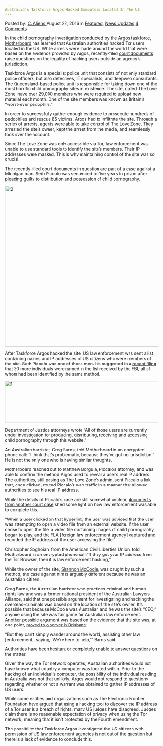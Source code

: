```yaml
---
Australia’s Taskforce Argos Hacked Computers Located In The US
---
```

<article class="post-listing post-15198 post type-post status-publish format-standard has-post-thumbnail hentry category-deepdot-news category-news-updates tag-argos tag-australias tag-computers tag-hacked tag-located tag-taskforce">
    <div class="post-inner">
    <p class="post-meta">
    <span>Posted by: <a href="https://www.deepdotweb.com/author/caliens/" title="">C. Aliens </a></span>
    <span>August 22, 2016</span>
    <span>in <a href="https://www.deepdotweb.com/category/deepdot-news/" rel="category tag">Featured</a>, <a href="https://www.deepdotweb.com/category/news-updates/" rel="category tag">News Updates</a></span>
    <span><a href="https://www.deepdotweb.com/2016/08/22/australias-taskforce-argos-hacked-computers-located-us/#comments">4 Comments</a></span>
    </p>
    <div class="clear"></div>
    <div class="entry">
    <p>In the child pornography investigation conducted by the Argos taskforce, <a href="https://motherboard.vice.com/read/australian-authorities-hacked-computers-in-the-us">Motherboard</a> has learned that Australian authorities hacked Tor users located in the US. While arrests were made around the world that were based on the evidence provided by Argos, recently-filed <a href="https://www.documentcloud.org/documents/3010091-03-10-2016-Commentaries.html">court documents</a> raise questions on the legality of hacking users outside an agency’s jurisdiction.</p>
    <p>Taskforce Argos is a specialist police unit that consists of not only standard police officers, but also detectives, IT specialists, and deepweb consultants. The Queensland-based police unit is responsible for taking down one of the most horrific child pornography sites in existence. The site, called The Love Zone, have over 29,000 members who were required to upload new material each month. One of the site members was known as Britain’s “worst-ever pedophile.”</p>
    <p>In order to successfully gather enough evidence to prosecute hundreds of pedophiles and rescue 85 victims, <a href="https://www.deepdotweb.com/2016/07/20/police-infiltrated-darknet-forum-hunt-pedophiles/">Argos had to infiltrate the site</a>. Through a series of arrests, agents were able to take control of The Love Zone. They arrested the site’s owner, kept the arrest from the media, and seamlessly took over the account.</p>
    <p>Since The Love Zone was only accessible via Tor, law enforcement was unable to use standard tools to identify the site’s members. Their IP addresses were masked. This is why maintaining control of the site was so crucial.</p>
    <p>The recently-filed court documents in question are part of a case against a Michigan man. Seth Piccolo was sentenced to five years in prison after <a href="http://www.mlive.com/news/grand-rapids/index.ssf/2016/07/man_repulsed_exhilarated_by_ch.html">pleading guilty</a> to distribution and possession of child pornography.</p>
    <p><a href="https://www.deepdotweb.com/wp-content/uploads/2016/08/2-3.png"><img class="aligncenter  wp-image-15200" src="https://www.deepdotweb.com/wp-content/uploads/2016/08/2-3.png" alt="2" width="1071" height="529" srcset="https://www.deepdotweb.com/wp-content/uploads/2016/08/2-3.png 1381w, https://www.deepdotweb.com/wp-content/uploads/2016/08/2-3-300x148.png 300w, https://www.deepdotweb.com/wp-content/uploads/2016/08/2-3-1024x506.png 1024w" sizes="(max-width: 1071px) 100vw, 1071px"/></a></p>
    <p>After Taskforce Argos hacked the site, US law enforcement was sent a list containing names and IP addresses of US citizens who were members of the site. Seth Piccolo was one of these men. It’s suggested in a <a href="https://www.documentcloud.org/documents/3010106-Ex-Parte-Motion-Davis-et-al.html#document/p2/a313415">recent filing</a> that 30 more individuals were named in the list received by the FBI, all of whom had been identified by the same method.</p>
    <p><a href="https://www.deepdotweb.com/wp-content/uploads/2016/08/1-3.png"><img class="aligncenter size-full wp-image-15199" src="https://www.deepdotweb.com/wp-content/uploads/2016/08/1-3.png" alt="1" width="541" height="139" srcset="https://www.deepdotweb.com/wp-content/uploads/2016/08/1-3.png 541w, https://www.deepdotweb.com/wp-content/uploads/2016/08/1-3-300x77.png 300w" sizes="(max-width: 541px) 100vw, 541px"/></a></p>
    <p>Department of Justice attorneys wrote “All of those users are currently under investigation for producing, distributing, receiving and accessing child pornography through this website.”</p>
    <p>An Australian barrister, Greg Barns, told Motherboard in an encrypted phone call: “I think that&#8217;s problematic, because they&#8217;ve got no jurisdiction.” He is not the only one who is having similar thoughts.</p>
    <p>Motherboard reached out to Matthew Borgula, Piccalo’s attorney, and was able to confirm the method Argos used to reveal a user’s real IP address. The authorities, still posing as The Love Zone’s admin, sent Piccalo a link that, once clicked, routed Piccalo’s web traffic in a manner that allowed authorities to see his real IP address.</p>
    <p>While the details of Piccalo’s case are still somewhat unclear, <a href="https://www.documentcloud.org/documents/3010110-David-Browning-Complaint.html#document/p12/a313418">documents from another court case</a> shed some light on how law enforcement was able to complete this.</p>
    <p>“When a user clicked on that hyperlink, the user was advised that the user was attempting to open a video file from an external website. If the user chose to open the file, a video file containing images of child pornography began to play, and the FLA [foreign law enforcement agency] captured and recorded the IP address of the user accessing the file.”</p>
    <p>Christopher Soghoian, from the American Civil Liberties Union, told Motherboard in an encrypted phone call:“If they get your IP address from the Tor Browser, then it is law enforcement hacking,”</p>
    <p>While the owner of the site, <a href="http://www.abc.net.au/news/2015-08-07/families-sa-carer-shannon-mccoole-jailed/6678564">Shannon McCoole</a>, was caught by such a method, the case against him is arguably different because he was an Australian citizen.</p>
    <p>Greg Barns, the Australian barrister who practices criminal and human rights law and was a former national president of the Australian Lawyers Alliance, said that one possible argument for investigating and hacking the overseas-criminals was based on the location of the site’s owner. It’s possible that because McCoole was Australian and he was the site’s “CEO,” anyone using the site was fair game for Australian law enforcement. Another possible argument was based on the evidence that the site was, at one point, <a href="http://www.couriermail.com.au/news/queensland/heroes-of-task-force-argos-went-to-extreme-lengths-to-track-shannon-mccoole-and-shut-down-sickening-pedophile-site/news-story/264c8cd3d5183f4f53af906bed556489?nk=669970f6e6708dd53e6fcb3df1a9eb2e-1470918967">moved to a server in Brisbane</a>.</p>
    <p>“But they can&#8217;t simply wander around the world, assisting other law [enforcement], saying, ‘We&#8217;re here to help,’” Barns said.</p>
    <p>Authorities have been hesitant or completely unable to answer questions on the matter.</p>
    <p>Given the way the Tor network operates, Australian authorities would not have known what country a computer was located within. Prior to the hacking of an individual’s computer, the possibility of the individual residing in Australia was not that unlikely. Argos would not respond to questions regarding whether or not a warrant was obtained to gather IP addresses of US users.</p>
    <p>While some entities and organizations such as The Electronic Frontier Foundation have argued that using a hacking tool to discover the IP address of a Tor user is a breach of rights, many US judges have disagreed. Judges claim there is no reasonable expectation of privacy when using the Tor network, meaning that it isn’t protected by the Fourth Amendment.</p>
    <p>The possibility that Taskforce Argos investigated the US citizens with permission of US law enforcement agencies is not out of the question but there is a lack of evidence to conclude this.</p>
    </div>
    <span style="display:none"><a href="https://www.deepdotweb.com/tag/argos/" rel="tag">argos</a> <a href="https://www.deepdotweb.com/tag/australias/" rel="tag">australias</a> <a href="https://www.deepdotweb.com/tag/computers/" rel="tag">computers</a> <a href="https://www.deepdotweb.com/tag/hacked/" rel="tag">hacked</a> <a href="https://www.deepdotweb.com/tag/located/" rel="tag">located</a> <a href="https://www.deepdotweb.com/tag/taskforce/" rel="tag">taskforce</a></span> <span style="display:none" class="updated">2016-08-22</span>
    <div style="display:none" class="vcard author" itemprop="author" itemscope itemtype="http://schema.org/Person"><strong class="fn" itemprop="name"><a href="https://www.deepdotweb.com/author/caliens/" title="Posts by C. Aliens" rel="author">C. Aliens</a></strong></div>
    </div>
</article>

